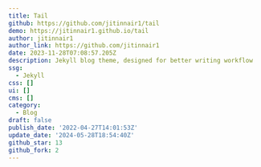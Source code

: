 ```yaml
---
title: Tail
github: https://github.com/jitinnair1/tail
demo: https://jitinnair1.github.io/tail
author: jitinnair1
author_link: https://github.com/jitinnair1
date: 2023-11-28T07:08:57.205Z
description: Jekyll blog theme, designed for better writing workflow
ssg:
  - Jekyll
css: []
ui: []
cms: []
category:
  - Blog
draft: false
publish_date: '2022-04-27T14:01:53Z'
update_date: '2024-05-28T18:54:40Z'
github_star: 13
github_fork: 2
---
```

